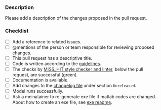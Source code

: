 ### Description
Please add a description of the changes proposed in the pull request.

### Checklist
- [ ] Add a reference to related issues.
- [ ] @mentions of the person or team responsible for reviewing proposed changes.
- [ ] This pull request has a descriptive title.
- [ ] Code is written according to the [guidelines](http://cnl.sogang.ac.kr/cnlab/lectures/programming/matlab/Richard_Johnson-MatlabStyle2_book.pdf).
- [ ] The checks by [MISS_HIT style checker and linter](https://github.com/EcoExtreML/STEMMUS_SCOPE/blob/main/CONTRIBUTING.md#follow-matlab-style-guidelines), below the pull request, are successful (green).
- [ ] Documentation is available.
- [ ] Add changes to the [changelog file](CHANGELOG.md) under section `Unreleased`.
- [ ] Model runs successfully.
- [ ] Ask a meinatainer to re-generate exe file if matlab codes are changed. About how to create an exe file, see [exe readme](https://github.com/EcoExtreML/STEMMUS_SCOPE/blob/main/run_model_on_snellius/exe/README.md).
